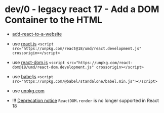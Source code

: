 # dev/0 - legacy react 17 - Add a DOM Container to the HTML


- [add-react-to-a-website](https://legacy.reactjs.org/docs/add-react-to-a-website.html)
- use [react.js](https://unpkg.com/react@18/umd/react.development.js) `<script src="https://unpkg.com/react@18/umd/react.development.js" crossorigin></script>`
- use [react-dom.js](https://unpkg.com/react-dom@18/umd/react-dom.development.js) `<script src="https://unpkg.com/react-dom@18/umd/react-dom.development.js" crossorigin></script>`
- use [babeljs](https://babeljs.io/docs/babel-standalone#installation)
`<script src="https://unpkg.com/@babel/standalone/babel.min.js"></script>`
- use [unpkg.com](https://unpkg.com/)

- !!! [Deprecation notice](https://stackoverflow.com/a/71668419) `ReactDOM.render` is no longer supported in React 18